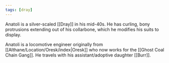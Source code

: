 ```yaml
---
tags: [dray]
---
```


Anatoli is a silver-scaled [[Dray]] in his mid-40s. He has curling, bony protrusions extending out of his collarbone, which he modifies his suits to display.

Anatoli is a locomotive engineer originally from [[Althane/Location/Oresk/index|Oresk]] who now works for the [[Ghost Coal Chain Gang]]. He travels with his assistant/adoptive daughter [[Burr]].
